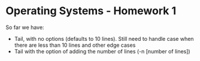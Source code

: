 # Operating Systems - Homework 1

So far we have:
- Tail, with no options (defaults to 10 lines). Still need to handle case when there are less than 10 lines and other edge cases
- Tail with the option of adding the number of lines (-n [number of lines])